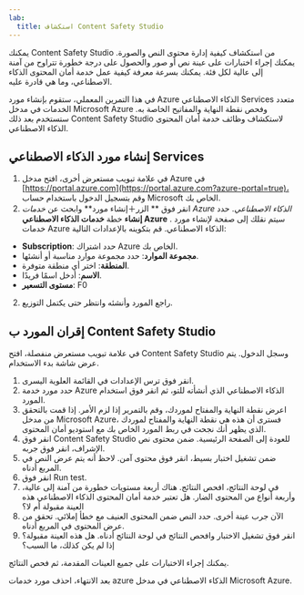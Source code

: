 ```yaml
---
lab:
  title: استكشاف Content Safety Studio
---
```


يمكنك Content Safety Studio من استكشاف كيفية إدارة محتوى النص والصورة. يمكنك إجراء اختبارات على عينة نص أو صور والحصول على درجة خطورة تتراوح من آمنة إلى عالية لكل فئة. يمكنك بسرعة معرفة كيفية عمل خدمة أمان المحتوى الذكاء الاصطناعي، وما هي قادرة عليه. 

في هذا التمرين المعملي، ستقوم بإنشاء مورد Azure الذكاء الاصطناعي Services متعدد الخدمات في مدخل Microsoft Azure وفحص نقطة النهاية والمفاتيح الخاصة به. ستستخدم بعد ذلك Content Safety Studio لاستكشاف وظائف خدمة أمان المحتوى الذكاء الاصطناعي. 

## إنشاء مورد الذكاء الاصطناعي Services

1.  في علامة تبويب مستعرض أخرى، افتح مدخل Azure في [https://portal.azure.com](https://portal.azure.com?azure-portal=true)، وقم بتسجيل الدخول باستخدام حساب Microsoft الخاص بك.
1.  انقر فوق ** الزر&#65291;إنشاء مورد** وابحث عن *خدمات Azure الذكاء الاصطناعي*. حدد **إنشاء** خطة **خدمات الذكاء الاصطناعي Azure** . سيتم نقلك إلى صفحة لإنشاء مورد خدمات Azure الذكاء الاصطناعي. قم بتكوينه بالإعدادات التالية:
- **Subscription**: حدد اشتراك Azure الخاص بك.
- **مجموعة الموارد**: حدد مجموعة موارد مناسبة أو أنشئها.
- **المنطقة**: اختر أي منطقة متوفرة.
- ⁧**⁩الاسم⁧**⁩: أدخل اسمًا فريدًا.
- **مستوى التسعير**: F0 
2.  راجع المورد وأنشئه وانتظر حتى يكتمل التوزيع. 

## إقران المورد ب Content Safety Studio 
في علامة تبويب مستعرض منفصلة، افتح Content Safety Studio وسجل الدخول. يتم عرض شاشة بدء الاستخدام.

1.  انقر فوق ترس الإعدادات في القائمة العلوية اليسرى.
2.  حدد مورد خدمة Azure الذكاء الاصطناعي الذي أنشأته للتو، ثم انقر فوق استخدام المورد.
3.  اعرض نقطة النهاية والمفتاح لموردك، وقم بالتمرير إذا لزم الأمر. إذا قمت بالتحقق من مدخل Microsoft Azure، فسترى أن هذه هي نقطة النهاية والمفتاح لموردك الذي يظهر أنك نجحت في ربط المورد الخاص بك مع استوديو أمان المحتوى.
4.  انقر فوق Content Safety Studio للعودة إلى الصفحة الرئيسية. ضمن محتوى نص الإشراف، انقر فوق جربه.
5.  ضمن تشغيل اختبار بسيط، انقر فوق محتوى آمن. لاحظ أنه يتم عرض النص في المربع أدناه. 
6.  انقر فوق ⁧⁧⁩⁩Run test⁧⁧⁩⁩. 
7.  في لوحة النتائج، افحص النتائج. هناك أربعة مستويات خطورة من آمنة إلى عالية، وأربعة أنواع من المحتوى الضار. هل تعتبر خدمة أمان المحتوى الذكاء الاصطناعي هذه العينة مقبولة أم لا؟ 
8.  الآن جرب عينة أخرى. حدد النص ضمن المحتوى العنيف مع خطأ إملائي. تحقق من عرض المحتوى في المربع أدناه.
9.  انقر فوق تشغيل الاختبار وافحص النتائج في لوحة النتائج أدناه. هل هذه العينة مقبولة؟ إذا لم يكن كذلك، ما السبب؟

يمكنك إجراء الاختبارات على جميع العينات المقدمة، ثم فحص النتائج.

بعد الانتهاء، احذف مورد خدمات azure الذكاء الاصطناعي في مدخل Microsoft Azure. 
